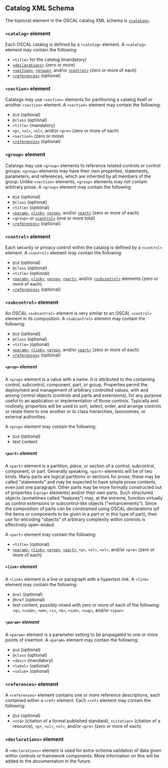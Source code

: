 ## Catalog XML Schema

The topmost element in the OSCAL catalog XML schema is [`<catalog>`](#catalog-element).

### `<catalog>` element

Each OSCAL catalog is defined by a `<catalog>` element. A `<catalog>` element may contain the following:

* `<title>` for the catalog (mandatory)
* [`<declarations>`](#declarations-element) (zero or more)
* [`<section>`](#section-element), [`<group>`](#group-element), and/or [`<control>`](#control-element) (zero or more of each)
* [`<references>`](#references-element) (optional)

### `<section>` element

Catalogs may use `<section>` elements for partitioning a catalog itself or another `<section>` element. A `<section>` element may contain the following:

* `@id` (optional)
* `@class` (optional)
* `<title>` (mandatory)
* `<p>`, `<ul>`, `<ol>`, and/or `<pre>` (zero or more of each) 
* `<section>` (zero or more)
* [`<references>`](#references-element) (optional)

### `<group>` element

Catalogs may use `<group>` elements to reference related controls or control groups. `<group>` elements may have their own properties, statements, parameters, and references, which are inherited by all members of the group. Unlike `<section>` elements, `<group>` elements may not contain arbitrary prose. A `<group>` element may contain the following:

* `@id` (optional)
* `@class` (optional)
* `<title>` (optional)
* [`<param>`](#param-element), [`<link>`](#link-element), [`<prop>`](#prop-element), and/or [`<part>`](#part-element) (zero or more of each)
* `<group>` or [`<control>`](#control-element) (one or more total)
* [`<references>`](#references-element) (optional)

### `<control>` element

Each security or privacy control within the catalog is defined by a `<control>` element. A `<control>` element may contain the following:

* `@id` (optional)
* `@class` (optional)
* `<title>` (optional)
* [`<param>`](#param-element), [`<link>`](#link-element), [`<prop>`](#prop-element), [`<part>`](#part-element), and/or [`<subcontrol>`](#subcontrol-element) elements (zero or more of each)
* [`<references>`](#references-element) (optional)

### `<subcontrol>` element

An OSCAL `<subcontrol>` element is very similar to an OSCAL `<control>` element in its composition. A `<subcontrol>` element may contain the following:

* `@id` (optional)
* `@class` (optional)
* `<title>` (optional)
* [`<param>`](#param-element), [`<link>`](#link-element), [`<prop>`](#prop-element), and/or [`<part>`](#part-element) (zero or more of each)
* [`<references>`](#references-element) (optional)

##### `<prop>` element

A `<prop>` element is a value with a name. It is attributed to the containing control, subcontrol, component, part, or group. Properties permit the deployment and management of arbitrary controlled values, with and among control objects (controls and parts and extensions), for any purpose useful to an application or implementation of those controls. Typically and routinely, properties will be used to sort, select, order, and arrange controls or relate them to one another or to class hierarchies, taxonomies, or external authorities. 

A `<prop>` element may contain the following:

* `@id` (optional)
* text content

##### `<part>` element

A `<part>` element is a partition, piece, or section of a control, subcontrol, component, or part. Generally speaking, `<part>` elements will be of two kinds. Many parts are logical partitions or sections for prose; these may be called "statements" and may be expected to have simple prose contents, even just one paragraph. Other parts may be more formally constructed out of properties (`<prop>` elements) and/or their own parts. Such structured objects (sometimes called "features") may, at the extreme, function virtually as control extensions or subcontrol-like objects ("enhancements"). Since the composition of parts can be constrained using OSCAL declarations (of the items or components to be given in a part or in this type of part), their use for encoding "objects" of arbitrary complexity within controls is effectively open-ended.

A `<part>` element may contain the following:

* `<title>` (optional)
* [`<param>`](#param-element), [`<link>`](#link-element), [`<prop>`](#prop-element), [`<part>`](#part-element), `<p>`, `<ul>`, `<ol>`, and/or `<pre>` (zero or more of each)

##### `<link>` element

A `<link>` element is a line or paragraph with a hypertext link. A `<link>` element may contain the following:

* `@rel` (optional)
* `@href` (optional)
* text content, possibly mixed with zero or more of each of the following: `<q>`, `<code>`, `<em>`, `<i>`, `<b>`, `<sub>`, `<sup>`, and/or `<span>`

##### `<param>` element

A `<param>` element is a parameter setting to be propagated to one or more points of insertion. A `<param>` element may contain the following:

* `@id` (optional)
* `@class` (optional)
* `<desc>` (mandatory)
* `<label>` (optional)
* `<value>` (optional)

### `<references>` element

A `<references>` element contains one or more reference descriptions, each contained within a `<ref>` element. Each `<ref>` element may contain the following:

* `@id` (optional)
* `<std>` (citation of a formal published standard), `<citation>` (citation of a resource), `<p>`, `<ul>`, `<ol>`, and/or `<pre>` (zero or more of each)

### `<declarations>` element

A `<declarations>` element is used for extra-schema validation of data given within controls or framework components. More information on this will be added to the documentation in the future.
